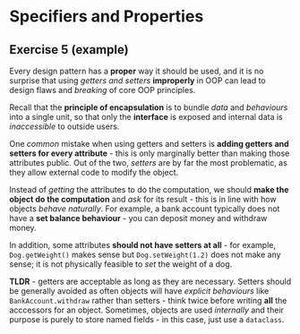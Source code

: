 # Specifiers and Properties

## Exercise 5 (example)

Every design pattern has a **proper** way it should be used, and it is no surprise that using *getters and setters* **improperly** in OOP can lead to design flaws and *breaking* of core OOP principles.

Recall that the **principle of encapsulation** is to bundle *data* and *behaviours* into a single unit, so that only the **interface** is exposed and internal data is *inaccessible* to outside users.

One *common* mistake when using getters and setters is **adding getters and setters for every attribute** - this is only marginally better than making those attributes public. Out of the two, *setters* are by far the most problematic, as they allow external code to modify the object.

Instead of *getting* the attributes to do the computation, we should **make the object do the computation** and *ask* for its result - this is in line with how objects *behave naturally*. For example, a bank account typically does not have a **set balance behaviour** - you can deposit money and withdraw money. 

In addition, some attributes **should not have setters at all** - for example, `Dog.getWeight()` makes sense but `Dog.setWeight(1.2)` does not make any sense; it is not physically feasible to *set* the weight of a dog.

**TLDR** - getters are acceptable as long as they are necessary. Setters should be generally avoided as often objects will have *explicit behaviours* like `BankAccount.withdraw` rather than setters - think twice before writing **all** the acccessors for an object. Sometimes, objects are used *internally* and their purpose is purely to store named fields - in this case, just use a `dataclass`.


